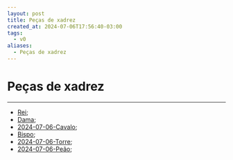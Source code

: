 ```yaml
---
layout: post
title: Peças de xadrez
created_at: 2024-07-06T17:56:40-03:00
tags:
  - v0
aliases:
  - Peças de xadrez
---
```

# Peças de xadrez
----
-  [Rei](_insight/Rei.md);
- [Dama](Dama);
- [2024-07-06-Cavalo](_insight/2024-07-06-Cavalo.md);
- [Bispo](_insight/Bispo.md);
- [2024-07-06-Torre](_insight/2024-07-06-Torre.md);
- [2024-07-06-Peão](_insight/2024-07-06-Peão.md);